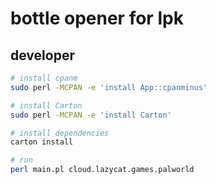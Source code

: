 <!--
 * @Author: Bin
 * @Date: 2024-11-28
 * @FilePath: /bottle_opener/README.md
-->
# bottle opener for lpk

## developer 

```bash
# install cpanm
sudo perl -MCPAN -e 'install App::cpanminus'

# install Carton
sudo perl -MCPAN -e 'install Carton'

# install dependencies
carton install

# run
perl main.pl cloud.lazycat.games.palworld
```
